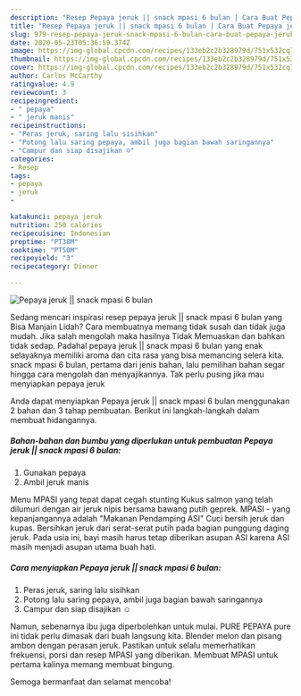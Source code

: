 ```yaml
---
description: "Resep Pepaya jeruk || snack mpasi 6 bulan | Cara Buat Pepaya jeruk || snack mpasi 6 bulan Yang Lezat"
title: "Resep Pepaya jeruk || snack mpasi 6 bulan | Cara Buat Pepaya jeruk || snack mpasi 6 bulan Yang Lezat"
slug: 979-resep-pepaya-jeruk-snack-mpasi-6-bulan-cara-buat-pepaya-jeruk-snack-mpasi-6-bulan-yang-lezat
date: 2020-05-23T05:36:59.374Z
image: https://img-global.cpcdn.com/recipes/133eb2c2b328979d/751x532cq70/pepaya-jeruk-snack-mpasi-6-bulan-foto-resep-utama.jpg
thumbnail: https://img-global.cpcdn.com/recipes/133eb2c2b328979d/751x532cq70/pepaya-jeruk-snack-mpasi-6-bulan-foto-resep-utama.jpg
cover: https://img-global.cpcdn.com/recipes/133eb2c2b328979d/751x532cq70/pepaya-jeruk-snack-mpasi-6-bulan-foto-resep-utama.jpg
author: Carlos McCarthy
ratingvalue: 4.9
reviewcount: 3
recipeingredient:
- " pepaya"
- " jeruk manis"
recipeinstructions:
- "Peras jeruk, saring lalu sisihkan"
- "Potong lalu saring pepaya, ambil juga bagian bawah saringannya"
- "Campur dan siap disajikan ☺"
categories:
- Resep
tags:
- pepaya
- jeruk
- 

katakunci: pepaya jeruk  
nutrition: 250 calories
recipecuisine: Indonesian
preptime: "PT38M"
cooktime: "PT50M"
recipeyield: "3"
recipecategory: Dinner

---
```



![Pepaya jeruk || snack mpasi 6 bulan](https://img-global.cpcdn.com/recipes/133eb2c2b328979d/751x532cq70/pepaya-jeruk-snack-mpasi-6-bulan-foto-resep-utama.jpg)

Sedang mencari inspirasi resep pepaya jeruk || snack mpasi 6 bulan yang Bisa Manjain Lidah? Cara membuatnya memang tidak susah dan tidak juga mudah. Jika salah mengolah maka hasilnya Tidak Memuaskan dan bahkan tidak sedap. Padahal pepaya jeruk || snack mpasi 6 bulan yang enak selayaknya memiliki aroma dan cita rasa yang bisa memancing selera kita.
 snack mpasi 6 bulan, pertama dari jenis bahan, lalu pemilihan bahan segar hingga cara mengolah dan menyajikannya. Tak perlu pusing jika mau menyiapkan pepaya jeruk 

 Anda dapat menyiapkan Pepaya jeruk || snack mpasi 6 bulan menggunakan 2 bahan dan 3 tahap pembuatan. Berikut ini langkah-langkah dalam membuat hidangannya.

<!--inarticleads1-->

##### Bahan-bahan dan bumbu yang diperlukan untuk pembuatan Pepaya jeruk || snack mpasi 6 bulan:

1. Gunakan  pepaya
1. Ambil  jeruk manis


Menu MPASI yang tepat dapat cegah stunting Kukus salmon yang telah dilumuri dengan air jeruk nipis bersama bawang putih geprek. MPASI - yang kepanjangannya adalah &#34;Makanan Pendamping ASI&#34; Cuci bersih jeruk dan kupas. Bersihkan jeruk dari serat-serat putih pada bagian punggung daging jeruk. Pada usia ini, bayi masih harus tetap diberikan asupan ASI karena ASI masih menjadi asupan utama buah hati. 

<!--inarticleads2-->

##### Cara menyiapkan Pepaya jeruk || snack mpasi 6 bulan:

1. Peras jeruk, saring lalu sisihkan
1. Potong lalu saring pepaya, ambil juga bagian bawah saringannya
1. Campur dan siap disajikan ☺


Namun, sebenarnya ibu juga diperbolehkan untuk mulai. PURE PEPAYA pure ini tidak perlu dimasak dari buah langsung kita. Blender melon dan pisang ambon dengan perasan jeruk. Pastikan untuk selalu memerhatikan frekuensi, porsi dan resep MPASI yang diberikan. Membuat MPASI untuk pertama kalinya memang membuat bingung. 

 Semoga bermanfaat dan selamat mencoba!

